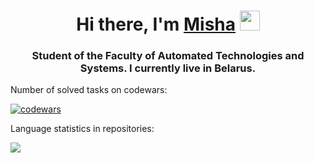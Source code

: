 
<h1 align="center">Hi there, I'm <a href="https://t.me/questions_questions" target="_blank">Misha</a>
<img src="https://github.com/blackcater/blackcater/raw/main/images/Hi.gif" height="32"/></h1>
<h3 align="center">Student of the Faculty of Automated Technologies and Systems. I currently live in Belarus.</h3>
Number of solved tasks on codewars:

[![codewars](https://www.codewars.com/users/Satana6699/badges/small)](https://www.codewars.com/users/username)

Language statistics in repositories:

![](https://github-profile-summary-cards.vercel.app/api/cards/repos-per-language?username=Satana6699&theme=solarized_dark)

<!--
**Satana6699/Satana6699** is a ✨ _special_ ✨ repository because its `README.md` (this file) appears on your GitHub profile.

Here are some ideas to get you started:

- 🔭 I’m currently working on ...
- 🌱 I’m currently learning ...
- 👯 I’m looking to collaborate on ...
- 🤔 I’m looking for help with ...
- 💬 Ask me about ...
- 📫 How to reach me: ...
- 😄 Pronouns: ...
- ⚡ Fun fact: ...
-->
